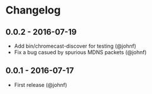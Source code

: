 # Changelog

## 0.0.2 - 2016-07-19

* Add bin/chromecast-discover for testing (@johnf)
* Fix a bug casued by spurious MDNS packets (@johnf)

## 0.0.1 - 2016-07-17

* First release (@johnf)
